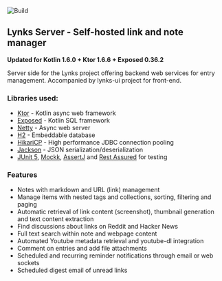 ![Build](https://github.com/raharrison/lynks-server/workflows/Build/badge.svg)

## Lynks Server - Self-hosted link and note manager

**Updated for Kotlin 1.6.0 + Ktor 1.6.6 + Exposed 0.36.2**

Server side for the Lynks project offering backend web services for entry management. Accompanied by lynks-ui project
for front-end.

### Libraries used:

 - [Ktor](https://github.com/ktorio/ktor) - Kotlin async web framework
 - [Exposed](https://github.com/JetBrains/Exposed) - Kotlin SQL framework
 - [Netty](https://github.com/netty/netty) - Async web server
 - [H2](https://github.com/h2database/h2database) - Embeddable database
 - [HikariCP](https://github.com/brettwooldridge/HikariCP) - High performance JDBC connection pooling
 - [Jackson](https://github.com/FasterXML/jackson) - JSON serialization/deserialization
 - [JUnit 5](https://junit.org/junit5/), [Mockk](https://github.com/mockk/mockk), [AssertJ](http://joel-costigliola.github.io/assertj/) and [Rest Assured](http://rest-assured.io/) for testing
 
### Features

- Notes with markdown and URL (link) management
- Manage items with nested tags and collections, sorting, filtering and paging
- Automatic retrieval of link content (screenshot), thumbnail generation and text content extraction
- Find discussions about links on Reddit and Hacker News
- Full text search within note and webpage content
- Automated Youtube metadata retrieval and youtube-dl integration
- Comment on entries and add file attachments
- Scheduled and recurring reminder notifications through email or web sockets
- Scheduled digest email of unread links
